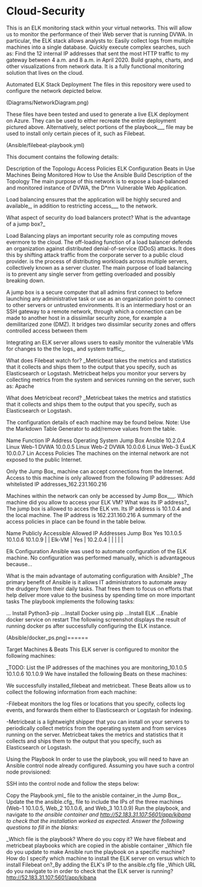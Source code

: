 # Cloud-Security

This is an ELK monitoring stack within your virtual networks. This will allow us to monitor the performance of their Web server that is running DVWA. In particular, the ELK stack allows analysts to: Easily collect logs from multiple machines into a single database. Quickly execute complex searches, such as: Find the 12 internal IP addresses that sent the most HTTP traffic to my gateway between 4 a.m. and 8 a.m. in April 2020. Build graphs, charts, and other visualizations from network data. It is a fully functional monitoring solution that lives on the cloud.

Automated ELK Stack Deployment
The files in this repository were used to configure the network depicted below.

(Diagrams/NetworkDiagram.png)

These files have been tested and used to generate a live ELK deployment on Azure. They can be used to either recreate the entire deployment pictured above. Alternatively, select portions of the playbook___ file may be used to install only certain pieces of it, such as Filebeat.

(Ansible/filebeat-playbook.yml)

This document contains the following details:

Description of the Topologu
Access Policies
ELK Configuration
Beats in Use
Machines Being Monitored
How to Use the Ansible Build
Description of the Topology
The main purpose of this network is to expose a load-balanced and monitored instance of DVWA, the D*mn Vulnerable Web Application.

Load balancing ensures that the application will be highly secured and available_, in addition to restricting access___ to the network.

What aspect of security do load balancers protect? What is the advantage of a jump box?_

Load Balancing plays an important security role as computing moves evermore to the cloud. The off-loading function of a load balancer defends an organization against distributed denial-of-service (DDoS) attacks. It does this by shifting attack traffic from the corporate server to a public cloud provider. is the process of distributing workloads across multiple servers, collectively known as a server cluster. The main purpose of load balancing is to prevent any single server from getting overloaded and possibly breaking down.

A jump box is a secure computer that all admins first connect to before launching any administrative task or use as an organization point to connect to other servers or untrusted environments. It is an intermediary host or an SSH gateway to a remote network, through which a connection can be made to another host in a dissimilar security zone, for example a demilitarized zone (DMZ). It bridges two dissimilar security zones and offers controlled access between them

Integrating an ELK server allows users to easily monitor the vulnerable VMs for changes to the the logs_ and system traffic_.

What does Filebeat watch for? _Metricbeat takes the metrics and statistics that it collects and ships them to the output that you specify, such as Elasticsearch or Logstash. Metricbeat helps you monitor your servers by collecting metrics from the system and services running on the server, such as: Apache

What does Metricbeat record? _Metricbeat takes the metrics and statistics that it collects and ships them to the output that you specify, such as Elasticsearch or Logstash.

The configuration details of each machine may be found below. Note: Use the Markdown Table Generator to add/remove values from the table.

Name	Function	IP Address	Operating System
Jump Box	Ansible	10.2.0.4	Linux
Web-1	DVWA	10.0.0.5	Linux
Web-2	DVWA	10.0.0.6	Linux
Web-3	EuxLK	10.0.0.7	Lin
Access Policies
The machines on the internal network are not exposed to the public Internet.

Only the Jump Box_ machine can accept connections from the Internet. Access to this machine is only allowed from the following IP addresses: Add whitelisted IP addresses_162.231.160.216

Machines within the network can only be accessed by Jump Box___. Which machine did you allow to access your ELK VM? What was its IP address?_ The jump box is allowed to acces the ELK vm. Its IP address is 10.1.0.4 and the local machine. The IP address is 162.231.160.216 A summary of the access policies in place can be found in the table below.

Name	Publicly Accessible	Allowed IP Addresses
Jump Box	Yes	10.1.0.5 10.1.0.6
                  10.1.0.9          |
| Elk-VM | Yes | 10.2.0.4 | | | | |

Elk Configuration
Ansible was used to automate configuration of the ELK machine. No configuration was performed manually, which is advantageous because...

What is the main advantage of automating configuration with Ansible? _The primary benefit of Ansible is it allows IT administrators to automate away the drudgery from their daily tasks. That frees them to focus on efforts that help deliver more value to the business by spending time on more important tasks
The playbook implements the following tasks:

... Install Python3-pip
...Install Docker using pip
...Install ELK
...Enable docker service on restart
The following screenshot displays the result of running docker ps after successfully configuring the ELK instance.

(Absible/docker_ps.png)======

Target Machines & Beats
This ELK server is configured to monitor the following machines:

_TODO: List the IP addresses of the machines you are monitoring_10.1.0.5 10.1.0.6 10.1.0.9
We have installed the following Beats on these machines:

We successfully installed_filebeat and metricbeat.
These Beats allow us to collect the following information from each machine:

-Filebeat monitors the log files or locations that you specify, collects log events, and forwards them either to Elasticsearch or Logstash for indexing.

-Metricbeat is a lightweight shipper that you can install on your servers to periodically collect metrics from the operating system and from services running on the server. Metricbeat takes the metrics and statistics that it collects and ships them to the output that you specify, such as Elasticsearch or Logstash.

Using the Playbook
In order to use the playbook, you will need to have an Ansible control node already configured. Assuming you have such a control node provisioned:

SSH into the control node and follow the steps below:

Copy the Playbook.yml_ file to the anisble container_in the Jump Box_.
Update the the ansible.cfg_ file to include the IPs of the three machines (Web-1 10.1.0.5, Web_2 10.1.0.6, and Web_3 10.1.0.9)
Run the playbook, and navigate to _the ansible container and http://52.183.31.107:5601/app/kibana to check that the installation worked as expected.
Answer the following questions to fill in the blanks:_

_Which file is the playbook? Where do you copy it? We have filebeat and metricbeat playbooks which are copied in the abisble container
_Which file do you update to make Ansible run the playbook on a specific machine? How do I specify which machine to install the ELK server on versus which to install Filebeat on?_By adding the ELK's IP to the ansible.cfg file
_Which URL do you navigate to in order to check that the ELK server is running? http://52.183.31.107:5601/app/kibana
